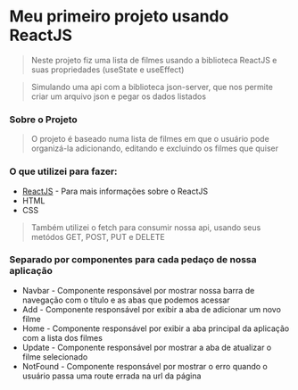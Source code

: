 # Meu primeiro projeto usando ReactJS

> Neste projeto fiz uma lista de filmes usando a biblioteca ReactJS e suas propriedades (useState e useEffect)

> Simulando uma api com a biblioteca json-server, que nos permite criar um arquivo json e pegar os dados listados

### Sobre o Projeto

> O projeto é baseado numa lista de filmes em que o usuário pode organizá-la adicionando, editando e excluindo os filmes que quiser

### O que utilizei para fazer:
- [ReactJS](https://pt-br.reactjs.org/) - Para mais informações sobre o ReactJS
- HTML
- CSS

> Também utilizei o fetch para consumir nossa api, usando seus metódos GET, POST, PUT e DELETE

### Separado por componentes para cada pedaço de nossa aplicação

- Navbar - Componente responsável por mostrar nossa barra de navegação com o título e as abas que podemos acessar
- Add - Componente responsável por exibir a aba de adicionar um novo filme
- Home - Componente responsável por exibir a aba principal da aplicação com a lista dos filmes
- Update - Componente responsável por mostrar a aba de atualizar o filme selecionado
- NotFound - Componente responsável por mostrar o erro quando o usuário passa uma route errada na url da página
#
